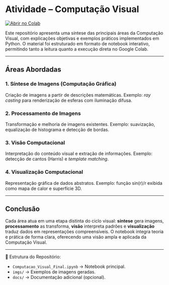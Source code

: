 # Atividade – Computação Visual

[![Abrir no Colab](https://colab.research.google.com/assets/colab-badge.svg)](https://colab.research.google.com/github/rbarbosarj/computacao-visual-ac/blob/main/Computacao_Visual_Final.ipynb)

Este repositório apresenta uma síntese das principais áreas da Computação Visual, com explicações objetivas e exemplos práticos implementados em Python. O material foi estruturado em formato de notebook interativo, permitindo tanto a leitura quanto a execução direta no Google Colab.

---

## Áreas Abordadas

### 1. Síntese de Imagens (Computação Gráfica)

Criação de imagens a partir de descrições matemáticas. Exemplo: *ray casting* para renderização de esferas com iluminação difusa.

### 2. Processamento de Imagens

Transformação e melhoria de imagens existentes. Exemplo: suavização, equalização de histograma e detecção de bordas.

### 3. Visão Computacional

Interpretação do conteúdo visual e extração de informações. Exemplo: detecção de cantos (Harris) e *template matching*.

### 4. Visualização Computacional

Representação gráfica de dados abstratos. Exemplo: função sin(r)/r exibida como mapa de calor e superfície 3D.

---

## Conclusão

Cada área atua em uma etapa distinta do ciclo visual: **síntese** gera imagens, **processamento** as transforma, **visão** interpreta padrões e **visualização** traduz dados em representações compreensíveis. O notebook integra teoria e prática de forma clara, oferecendo uma visão ampla e aplicada da Computação Visual.

---

📂 Estrutura do Repositório:

* `Computacao_Visual_Final.ipynb` → Notebook principal.
* `imgs/` → Exemplos de imagens geradas.
* `docs/` → Documentação adicional (opcional).

